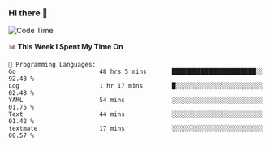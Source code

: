 ### Hi there 👋

<!--
**CrazyCollin/crazycollin** is a ✨ _special_ ✨ repository because its `README.md` (this file) appears on your GitHub profile.

Here are some ideas to get you started:

- 🔭 I’m currently working on ...
- 🌱 I’m currently learning ...
- 👯 I’m looking to collaborate on ...
- 🤔 I’m looking for help with ...
- 💬 Ask me about ...
- 📫 How to reach me: ...
- 😄 Pronouns: ...
- ⚡ Fun fact: ...
-->

<!--START_SECTION:waka-->
![Code Time](http://img.shields.io/badge/Code%20Time-1%2C650%20hrs%2036%20mins-blue)

📊 **This Week I Spent My Time On** 

```text
💬 Programming Languages: 
Go                       48 hrs 5 mins       ███████████████████████░░   92.48 % 
Log                      1 hr 17 mins        █░░░░░░░░░░░░░░░░░░░░░░░░   02.48 % 
YAML                     54 mins             ░░░░░░░░░░░░░░░░░░░░░░░░░   01.75 % 
Text                     44 mins             ░░░░░░░░░░░░░░░░░░░░░░░░░   01.42 % 
textmate                 17 mins             ░░░░░░░░░░░░░░░░░░░░░░░░░   00.57 % 
```


<!--END_SECTION:waka-->
